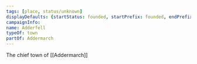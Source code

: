 ```yaml
---
tags: [place, status/unknown]
displayDefaults: {startStatus: founded, startPrefix: founded, endPrefix: destroyed, endStatus: destroyed}
campaignInfo:
name: Adderfell
typeOf: town
partOf: Addermarch
---
```

The chief town of [[Addermarch]]